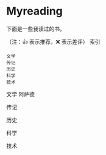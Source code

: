 # Myreading
下面是一些我读过的书。

（注：👍 表示推荐，❌ 表示差评）
  索引

    文学
    传记
    历史
    科学
    技术

文学
  阿萨德
    

传记

  

历史

   

科学

    

技术

   

